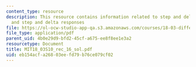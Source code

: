 ```yaml
---
content_type: resource
description: This resource contains information related to step and delta functions,
  and step and delta responses
file: https://ol-ocw-studio-app-qa.s3.amazonaws.com/courses/18-03-differential-equations-spring-2010/eb154acfa26803eefd79b76ce079cf02_MIT18_03S10_rec_16_sol.pdf
file_type: application/pdf
parent_uid: 4b0e29d9-bfd2-45cf-a675-ee8f8ee1e3a2
resourcetype: Document
title: MIT18_03S10_rec_16_sol.pdf
uid: eb154acf-a268-03ee-fd79-b76ce079cf02
---
```

